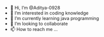 - 👋 Hi, I’m @Aditya-0928
- 👀 I’m interested in coding knowledge
- 🌱 I’m currently learning java programming
- 💞️ I’m looking to collaborate 
- 📫 How to reach me ...

<!---
Aditya-0928/Aditya-0928 is a ✨ special ✨ repository because its `README.md` (this file) appears on your GitHub profile.
You can click the Preview link to take a look at your changes.
--->
